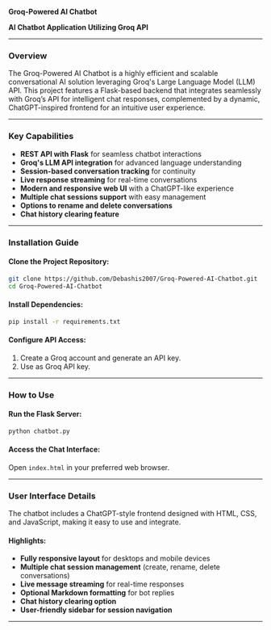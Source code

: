 **Groq-Powered AI Chatbot**

**AI Chatbot Application Utilizing Groq API**

---

### **Overview**
The Groq-Powered AI Chatbot is a highly efficient and scalable conversational AI solution leveraging Groq's Large Language Model (LLM) API. This project features a Flask-based backend that integrates seamlessly with Groq’s API for intelligent chat responses, complemented by a dynamic, ChatGPT-inspired frontend for an intuitive user experience.

---

### **Key Capabilities**
- **REST API with Flask** for seamless chatbot interactions
- **Groq's LLM API integration** for advanced language understanding
- **Session-based conversation tracking** for continuity
- **Live response streaming** for real-time conversations
- **Modern and responsive web UI** with a ChatGPT-like experience
- **Multiple chat sessions support** with easy management
- **Options to rename and delete conversations**
- **Chat history clearing feature**

---

### **Installation Guide**
#### **Clone the Project Repository:**
```sh
git clone https://github.com/Debashis2007/Groq-Powered-AI-Chatbot.git
cd Groq-Powered-AI-Chatbot
```
#### **Install Dependencies:**
```sh
pip install -r requirements.txt
```
#### **Configure API Access:**
1. Create a Groq account and generate an API key.
2. Use as Groq API key.

---

### **How to Use**
#### **Run the Flask Server:**
```sh
python chatbot.py
```
#### **Access the Chat Interface:**
Open `index.html` in your preferred web browser.

---

### **User Interface Details**
The chatbot includes a ChatGPT-style frontend designed with HTML, CSS, and JavaScript, making it easy to use and integrate.
#### **Highlights:**
- **Fully responsive layout** for desktops and mobile devices
- **Multiple chat session management** (create, rename, delete conversations)
- **Live message streaming** for real-time responses
- **Optional Markdown formatting** for bot replies
- **Chat history clearing option**
- **User-friendly sidebar for session navigation**

---




